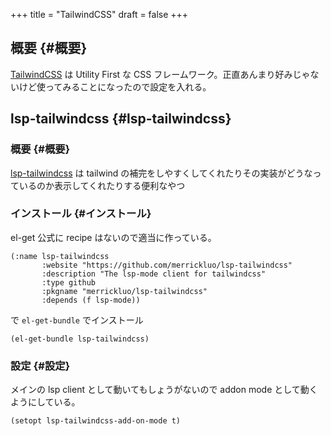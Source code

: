 +++
title = "TailwindCSS"
draft = false
+++

## 概要 {#概要}

[TailwindCSS](https://tailwindcss.com/) は Utility First な CSS フレームワーク。正直あんまり好みじゃないけど使ってみることになったので設定を入れる。


## lsp-tailwindcss {#lsp-tailwindcss}


### 概要 {#概要}

[lsp-tailwindcss](https://github.com/merrickluo/lsp-tailwindcss) は tailwind の補完をしやすくしてくれたりその実装がどうなっているのか表示してくれたりする便利なやつ


### インストール {#インストール}

el-get 公式に recipe はないので適当に作っている。

```emacs-lisp
(:name lsp-tailwindcss
       :website "https://github.com/merrickluo/lsp-tailwindcss"
       :description "The lsp-mode client for tailwindcss"
       :type github
       :pkgname "merrickluo/lsp-tailwindcss"
       :depends (f lsp-mode))
```

で `el-get-bundle` でインストール

```emacs-lisp
(el-get-bundle lsp-tailwindcss)
```


### 設定 {#設定}

メインの lsp client として動いてもしょうがないので
addon mode として動くようにしている。

```emacs-lisp
(setopt lsp-tailwindcss-add-on-mode t)
```

